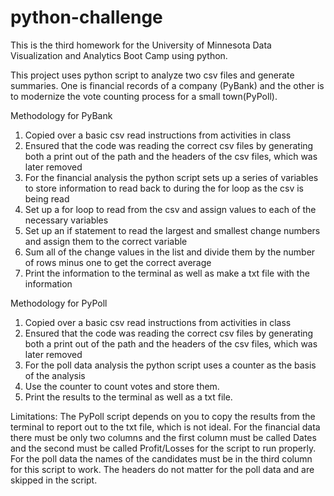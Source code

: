 # python-challenge
This is the third homework for the University of Minnesota Data Visualization and Analytics Boot Camp using python.

This project uses python script to analyze two csv files and generate summaries. One is financial records of a company (PyBank) and the other is to modernize the vote counting process for a small town(PyPoll). 

Methodology for PyBank
1. Copied over a basic csv read instructions from activities in class
1. Ensured that the code was reading the correct csv files by generating both a print out of the path and the headers of the csv files, which was later removed
1. For the financial analysis the python script sets up a series of variables to store information to read back to during the for loop as the csv is being read
1. Set up a for loop to read from the csv and assign values to each of the necessary variables
1. Set up an if statement to read the largest and smallest change numbers and assign them to the correct variable
1. Sum all of the change values in the list and divide them by the number of rows minus one to get the correct average
1. Print the information to the terminal as well as make a txt file with the information

Methodology for PyPoll
1. Copied over a basic csv read instructions from activities in class
1. Ensured that the code was reading the correct csv files by generating both a print out of the path and the headers of the csv files, which was later removed
1. For the poll data analysis the python script uses a counter as the basis of the analysis
1. Use the counter to count votes and store them.
1. Print the results to the terminal as well as a txt file.

Limitations:
The PyPoll script depends on you to copy the results from the terminal to report out to the txt file, which is not ideal. For the financial data there must be only two columns and the first column must be called Dates and the second must be called Profit/Losses for the script to run properly. For the poll data the names of the candidates must be in the third column for this script to work. The headers do not matter for the poll data and are skipped in the script. 
